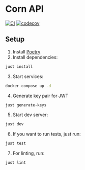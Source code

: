 # Corn API 

[![CI](https://github.com/zbigniewzolnierowicz/corn-api/actions/workflows/ci.yml/badge.svg)](https://github.com/zbigniewzolnierowicz/corn-api/actions/workflows/ci.yml)
[![codecov](https://codecov.io/gh/zbigniewzolnierowicz/corn-api/branch/main/graph/badge.svg?token=DB5T34KQ5R)](https://codecov.io/gh/zbigniewzolnierowicz/corn-api)

## Setup 

1. Install [Poetry](https://python-poetry.org/docs/#installation)
2. Install dependencies:

``` sh
just install
```
3. Start services:

``` sh
docker compose up -d
```

4. Generate key pair for JWT

``` sh
just generate-keys
```


5. Start dev server:

``` sh
just dev
```

6. If you want to run tests, just run:

``` sh
just test
```

7. For linting, run:

``` sh
just lint
```

